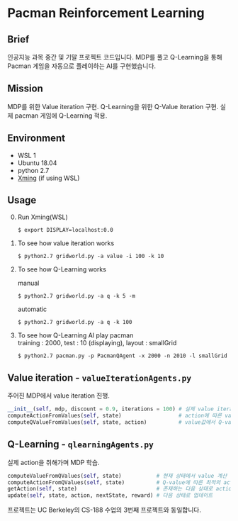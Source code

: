 # Pacman Reinforcement Learning

## Brief
인공지능 과목 중간 및 기말 프로젝트 코드입니다. MDP를 풀고 Q-Learning을 통해 Pacman 게임을 자동으로 플레이하는 AI를 구현했습니다.

## Mission
MDP를 위한 Value iteration 구현. Q-Learning을 위한 Q-Value iteration 구현. 실제 pacman 게임에 Q-Learning 적용.

## Environment
- WSL 1
- Ubuntu 18.04
- python 2.7
- [Xming](https://sourceforge.net/projects/xming/files/latest/download) (if using WSL)

## Usage
0. Run Xming(WSL)
    ```console
    $ export DISPLAY=localhost:0.0
    ```
1. To see how value iteration works
    ```console
    $ python2.7 gridworld.py -a value -i 100 -k 10
    ```
2. To see how Q-Learning works   
    
    manual
    ```console
    $ python2.7 gridworld.py -a q -k 5 -m
    ```
    automatic
    ```console
    $ python2.7 gridworld.py -a q -k 100
    ```
3. To see how Q-Learning AI play pacman   
    training : 2000, test : 10 (displaying), layout : smallGrid
    ```console
    $ python2.7 pacman.py -p PacmanQAgent -x 2000 -n 2010 -l smallGrid
    ```

## Value iteration - `valueIterationAgents.py`
주어진 MDP에서 value iteration 진행.   
    
```python
__init__(self, mdp, discount = 0.9, iterations = 100) # 실제 value iteration
computeActionFromValues(self, state)                  # action에 따른 value 계산
computeQValueFromValues(self, state, action)          # value값에서 Q-value 계산
```

## Q-Learning - `qlearningAgents.py`
실제 action을 취해가며 MDP 학습.   
```python
computeValueFromQValues(self, state)           # 현재 상태에서 value 계산
computeActionFromQValues(self, state)          # Q-value에 따른 최적의 action 계산
getAction(self, state)                         # 존재하는 다음 상태로 action 선택
update(self, state, action, nextState, reward) # 다음 상태로 업데이트
```

프로젝트는 UC Berkeley의 CS-188 수업의 3번째 프로젝트와 동일합니다.
